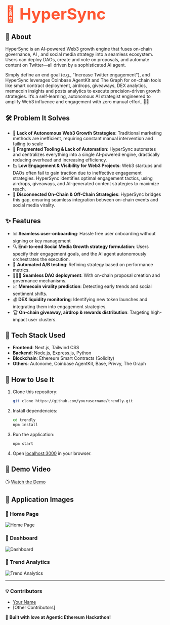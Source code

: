 # <span style="color:#FF5733; font-size: 50px;">🚀 HyperSync</span>

## 📌 About
HyperSync is an AI-powered Web3 growth engine that fuses on-chain governance, AI , and social media strategy into a seamless ecosystem. Users can deploy DAOs, create and vote on proposals, and automate content on Twitter—all driven by a sophisticated AI agent.

Simply define an end goal (e.g., "Increase Twitter engagement"), and HyperSync leverages Coinbase AgentKit and The Graph for on-chain tools like smart contract deployment, airdrops, giveaways, DEX analytics, memecoin insights and posts analytics to execute precision-driven growth strategies. It’s a self-learning, autonomous AI strategist engineered to amplify Web3 influence and engagement with zero manual effort. 🚀🔥

## 🛠️ Problem It Solves
- **🚀 Lack of Autonomous Web3 Growth Strategies**: Traditional marketing methods are inefficient, requiring constant manual intervention and failing to scale
- **🧩 Fragmented Tooling & Lack of Automation**: HyperSync automates and centralizes everything into a single AI-powered engine, drastically reducing overhead and increasing efficiency.
- **📉 Low Engagement & Visibility for Web3 Projects**: Web3 startups and DAOs often fail to gain traction due to ineffective engagement strategies. HyperSync identifies optimal engagement tactics, using airdrops, giveaways, and AI-generated content strategies to maximize reach.
- **🔗 Disconnected On-Chain & Off-Chain Strategies**: HyperSync bridges this gap, ensuring seamless integration between on-chain events and social media virality.

## ✨ Features
- 📊 **Seamless user-onboarding**: Hassle free user onboarding without signing or key management
- 🔍 **End-to-end Social Media Growth strategy formulation**: Users specify their engagement goals, and the AI agent autonomously orchestrates the execution.
- 🧪 **Automated A/B testing**: Refining strategy based on performance metrics.
- 🧑‍🤝‍🧑 **Seamless DAO deployment**: With on-chain proposal creation and governance mechanisms.
- 📈 **Memecoin virality prediction**: Detecting early trends and social sentiment shifts.
- 💰 **DEX liquidity monitoring**: Identifying new token launches and integrating them into engagement strategies.
- 🏆 **On-chain giveaway, airdrop & rewards distribution**: Targeting high-impact user clusters.

## 🔧 Tech Stack Used
- **Frontend**: Next.js, Tailwind CSS
- **Backend**: Node.js, Express.js, Python
- **Blockchain**: Ethereum Smart Contracts (Solidity)
- **Others**: Autonome, Coinbase AgentKit, Base, Privvy, The Graph

## 🚀 How to Use It
1. Clone this repository:
   ```sh
   git clone https://github.com/yourusername/trendly.git
   ```
2. Install dependencies:
   ```sh
   cd trendly
   npm install
   ```
3. Run the application:
   ```sh
   npm start
   ```
4. Open [localhost:3000](http://localhost:3000) in your browser.

## 🎥 Demo Video
📺 [Watch the Demo](https://your-demo-video-url.com)

## 📸 Application Images
### 🔹 Home Page
![Home Page](https://your-image-url.com/homepage.png)

### 🔹 Dashboard
![Dashboard](https://your-image-url.com/dashboard.png)

### 🔹 Trend Analytics
![Trend Analytics](https://your-image-url.com/analytics.png)

---
### 💡 Contributors
- [Your Name](https://github.com/yourusername)
- [Other Contributors]

🚀 **Built with love at Agentic Ethereum Hackathon!**